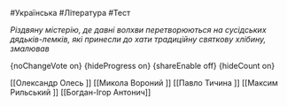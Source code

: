 #Українська #Література #Тест

*Різдвяну містерію, де давні волхви перетворюються на сусідських дядьків-лемків, які принесли до хати традиційну святкову хлібину, змалював*

{noChangeVote on}
{hideProgress on}
{shareEnable off}
{hideCount on}

[[Олександр Олесь ]]
[[Микола Вороний ]]
[[Павло Тичина ]]
[[Максим Рильський ]]
[[Богдан-Ігор Антонич]]
